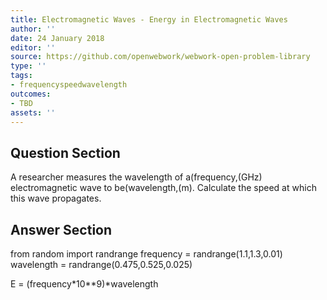 ```yaml
---
title: Electromagnetic Waves - Energy in Electromagnetic Waves
author: ''
date: 24 January 2018
editor: ''
source: https://github.com/openwebwork/webwork-open-problem-library
type: ''
tags:
- frequencyspeedwavelength
outcomes:
- TBD
assets: ''
---
```


## Question Section 

 
A researcher measures the wavelength of a(frequency,(GHz) electromagnetic wave to be(wavelength,(m).
Calculate the speed at which this wave propagates.



## Answer Section

from random import randrange
frequency = randrange(1.1,1.3,0.01)
wavelength = randrange(0.475,0.525,0.025)

E = (frequency*10**9)*wavelength